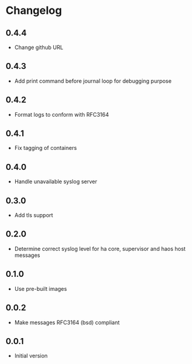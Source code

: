 # Changelog

## 0.4.4

- Change github URL

## 0.4.3

- Add print command before journal loop for debugging purpose

## 0.4.2

- Format logs to conform with RFC3164

## 0.4.1

- Fix tagging of containers

## 0.4.0

- Handle unavailable syslog server

## 0.3.0

- Add tls support

## 0.2.0

- Determine correct syslog level for ha core, supervisor and haos host messages

## 0.1.0

- Use pre-built images

## 0.0.2

- Make messages RFC3164 (bsd) compliant

## 0.0.1

- Initial version
